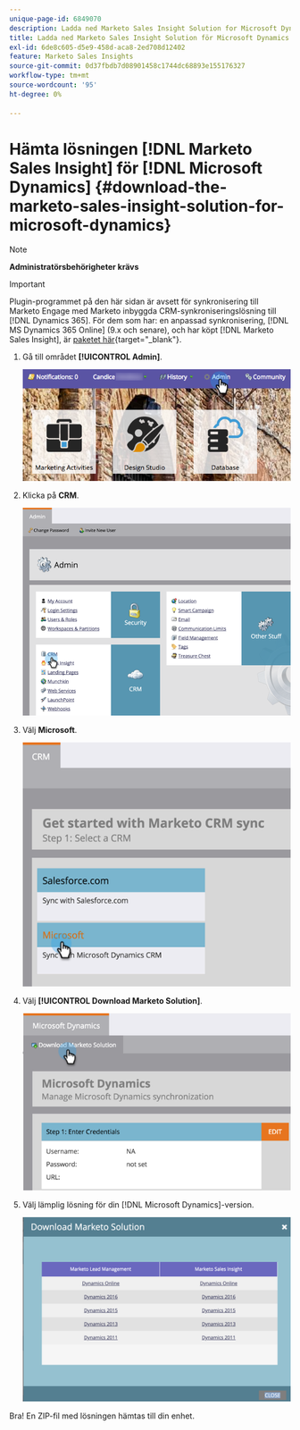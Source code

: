 ```yaml
---
unique-page-id: 6849070
description: Ladda ned Marketo Sales Insight Solution for Microsoft Dynamics - Marketo Docs - produktdokumentation
title: Ladda ned Marketo Sales Insight Solution för Microsoft Dynamics
exl-id: 6de8c605-d5e9-458d-aca8-2ed708d12402
feature: Marketo Sales Insights
source-git-commit: 0d37fbdb7d08901458c1744dc68893e155176327
workflow-type: tm+mt
source-wordcount: '95'
ht-degree: 0%

---
```


# Hämta lösningen [!DNL Marketo Sales Insight] för [!DNL Microsoft Dynamics] {#download-the-marketo-sales-insight-solution-for-microsoft-dynamics}

>[!NOTE]
>
>**Administratörsbehörigheter krävs**

>[!IMPORTANT]
>
>Plugin-programmet på den här sidan är avsett för synkronisering till Marketo Engage med Marketo inbyggda CRM-synkroniseringslösning till [!DNL Dynamics 365]. För dem som har: en anpassad synkronisering, [!DNL MS Dynamics 365 Online] (9.x och senare), och har köpt [!DNL Marketo Sales Insight], är [paketet här](https://mktg-cdn.marketo.com/community/MarketoSalesInsight_NonNative.zip){target="_blank"}.

1. Gå till området **[!UICONTROL Admin]**.

   ![](assets/mainnavhand.png)

1. Klicka på **CRM**.

   ![](assets/image2015-3-11-13-3a7-3a11.png)

1. Välj **Microsoft**.

   ![](assets/image2016-5-3.png)

1. Välj **[!UICONTROL Download Marketo Solution]**.

   ![](assets/image2015-3-11-13-3a10-3a4.png)

1. Välj lämplig lösning för din [!DNL Microsoft Dynamics]-version.

   ![](assets/msd-online.png)

Bra! En ZIP-fil med lösningen hämtas till din enhet.
